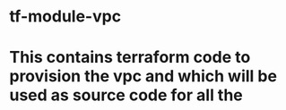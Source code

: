 # tf-module-vpc
# This contains terraform code to provision the vpc and which will be used as source code for all the 